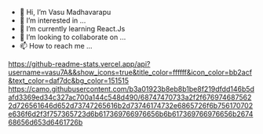 - 👋 Hi, I’m  Vasu Madhavarapu
- 👀 I’m interested in ...
- 🌱 I’m currently learning React.Js
- 💞️ I’m looking to collaborate on ...
- 📫 How to reach me ...

<!---
vasu7A/vasu7A is a ✨ special ✨ repository because its `README.md` (this file) appears on your GitHub profile.
You can click the Preview link to take a look at your changes.
--->
https://github-readme-stats.vercel.app/api?username=vasu7A&&show_icons=true&title_color=ffffff&icon_color=bb2acf&text_color=daf7dc&bg_color=151515 
https://camo.githubusercontent.com/b3a01923b8eb8b1be8f219dfdd146b5dafd3369ed34c327ac700a144c548d490/68747470733a2f2f6769746875622d726561646d652d73747265616b2d73746174732e6865726f6b756170702e636f6d2f3f757365723d6b617369766976656b6b617369766976656b267468656d653d6461726b
